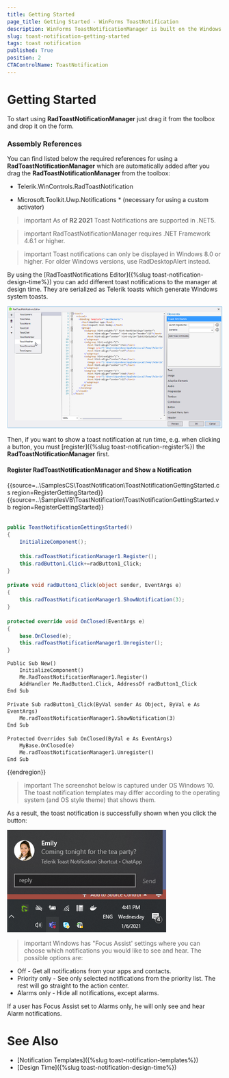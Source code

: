 ```yaml
---
title: Getting Started
page_title: Getting Started - WinForms ToastNotification
description: WinForms ToastNotificationManager is built on the Windows' notification system, making it easier for our customers to create and manage notifications.  
slug: toast-notification-getting-started
tags: toast notification
published: True
position: 2 
CTAControlName: ToastNotification
---
```


# Getting Started

To start using **RadToastNotificationManager** just drag it from the toolbox and drop it on the form.

### Assembly References

You can find listed below the required references for using a **RadToastNotificationManager** which are automatically added after you drag the **RadToastNotificationManager** from the toolbox:

* Telerik.WinControls.RadToastNotification

* Microsoft.Toolkit.Uwp.Notifications * (necessary for using a custom activator)

>important As of **R2 2021** Toast Notifications are supported in .NET5.

>important RadToastNotificationManager requires .NET Framework 4.6.1 or higher.

>important Toast notifications can only be displayed in Windows 8.0 or higher. For older Windows versions, use RadDesktopAlert instead.

By using the [RadToastNotifications Editor]({%slug toast-notification-design-time%}) you can add different toast notifications to the manager at design time. They are serialized as Telerik toasts which generate Windows system toasts. 

![winforms/toast-notification-design-time003](images/toast-notification-design-time003.png) 

Then, if you want to show a toast notification at run time, e.g. when clicking a button, you must [register]({%slug toast-notification-register%}) the **RadToastNotificationManager** first. 

#### Register RadToastNotificationManager and Show a Notification

{{source=..\SamplesCS\ToastNotification\ToastNotificationGettingStarted.cs region=RegisterGettingStarted}} 
{{source=..\SamplesVB\ToastNotification\ToastNotificationGettingStarted.vb region=RegisterGettingStarted}}

````C#

public ToastNotificationGettingsStarted()
{
    InitializeComponent();

    this.radToastNotificationManager1.Register();
    this.radButton1.Click+=radButton1_Click;
}

private void radButton1_Click(object sender, EventArgs e)
{
    this.radToastNotificationManager1.ShowNotification(3);
}

protected override void OnClosed(EventArgs e)
{
    base.OnClosed(e);
    this.radToastNotificationManager1.Unregister();
}


````
````VB.NET
Public Sub New()
    InitializeComponent()
    Me.RadToastNotificationManager1.Register()
    AddHandler Me.RadButton1.Click, AddressOf radButton1_Click
End Sub

Private Sub radButton1_Click(ByVal sender As Object, ByVal e As EventArgs)
    Me.radToastNotificationManager1.ShowNotification(3)
End Sub

Protected Overrides Sub OnClosed(ByVal e As EventArgs)
    MyBase.OnClosed(e)
    Me.radToastNotificationManager1.Unregister()
End Sub

````

{{endregion}}

>important The screenshot below is captured under OS Windows 10. The toast notification templates may differ according to the operating system (and OS style theme) that shows them.
  
As a result, the toast notification is successfully shown when you click the button:

![winforms/toast-notification-getting-started001](images/toast-notification-getting-started001.png) 

>important Windows has "Focus Assist' settings where you can choose which notifications you would like to see and hear. The possible options are:
>
* Off - Get all notifications from your apps and contacts.
* Priority only - See only selected notifications from the priority list. The rest will go straight to the action center.
* Alarms only - Hide all notifications, except alarms.
>
If a user has Focus Assist set to Alarms only, he will only see and hear Alarm notifications.


# See Also

* [Notification Templates]({%slug toast-notification-templates%})
* [Design Time]({%slug toast-notification-design-time%})
 
        
